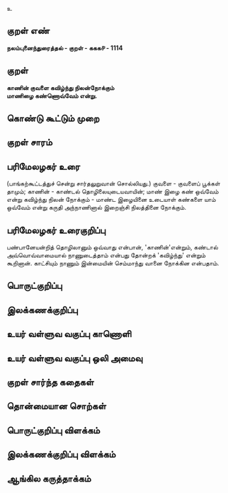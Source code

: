 உ

## குறள் எண் 

**நலம்புனைந்துரைத்தல் - குறள் - ககக௪ - 1114**

## குறள் 

**காணின் குவளை கவிழ்ந்து நிலன்நோக்கும்  
மாணிழை கண்ணொவ்வேம் என்று.** 

## கொண்டு கூட்டும் முறை


## குறள் சாரம் 


## பரிமேலழகர் உரை

(பாங்கற்கூட்டத்துச் சென்று சார்தலுறுவான் சொல்லியது.) குவளை - குவளைப் பூக்கள் தாமும்; காணின் - காண்டல் தொழிலையுடையவாயின்; மாண் இழை கண் ஒவ்வேம் என்று கவிழ்ந்து நிலன் நோக்கும் - மாண்ட இழையினை உடையாள் கண்களை யாம் ஒவ்வேம் என்று கருதி அந்நாணினால் இறைஞ்சி நிலத்தினை நோக்கும்.

## பரிமேலழகர் உரைகுறிப்பு   

பண்பானேயன்றித் தொழிலானும் ஒவ்வாது என்பான், 'காணின்'என்றும், கண்டால் அவ்வொவ்வாமையால் நாணுடைத்தாம் என்பது தோன்றக் 'கவிழ்ந்து' என்றும் கூறினான். காட்சியும் நாணும் இன்மையின் செம்மாந்து வானை நோக்கின என்பதாம்.

## பொருட்குறிப்பு 


## இலக்கணக்குறிப்பு  


## உயர் வள்ளுவ வகுப்பு காணொளி


## உயர் வள்ளுவ வகுப்பு ஒலி அமைவு 

 
## குறள் சார்ந்த கதைகள் 


## தொன்மையான சொற்கள்


## பொருட்குறிப்பு விளக்கம்


## இலக்கணக்குறிப்பு விளக்கம்


## ஆங்கில கருத்தாக்கம் 


